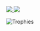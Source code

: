 <div>
  <a href="/" align="left">
    <img src="https://github-readme-stats.vercel.app/api?username=SchawnnDev&show_icons=true&count_private=true&layout=compact&hide=issues&hide_border=true" />
  </a>

  <a href="/" align="right">
    <img src="https://github-readme-stats.vercel.app/api/top-langs/?username=SchawnnDev&layout=compact&count_private=true&include_all_commits=true&hide_border=true" />
  </a>
</div>

![Trophies](https://github-profile-trophy.vercel.app/?username=SchawnnDev)

<!--
**SchawnnDev/SchawnnDev** is a ✨ _special_ ✨ repository because its `README.md` (this file) appears on your GitHub profile.

Here are some ideas to get you started:

- 🔭 I’m currently working on ...
- 🌱 I’m currently learning ...
- 👯 I’m looking to collaborate on ...
- 🤔 I’m looking for help with ...
- 💬 Ask me about ...
- 📫 How to reach me: ...
- 😄 Pronouns: ...
- ⚡ Fun fact: ...
-->

